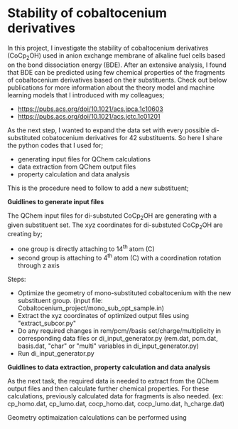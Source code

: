 # Stability of cobaltocenium derivatives 
In this project, I investigate the stability of cobaltocenium derivatives (CoCp<sub>2</sub>OH) used in anion exchange membrane of alkaline fuel cells based on the bond dissociation energy (BDE). After an extensive analysis, I found that BDE can be predicted using few chemical properties of the fragments of cobaltocenium derivatives based on their substituents. Check out below publications for more information about the theory model and machine learning models that I introduced with my colleagues;
* https://pubs.acs.org/doi/10.1021/acs.jpca.1c10603
* https://pubs.acs.org/doi/10.1021/acs.jctc.1c01201

As the next step, I wanted to expand the data set with every possible di-substituted cobatocenium derivatives for 42 substituents. So here I share the python codes that I used for;
* generating input files for QChem calculations
* data extraction from QChem output files
* property calculation and data analysis

This is the procedure need to follow to add a new substituent;

**Guidlines to generate input files**

The QChem input files for di-substuted CoCp<sub>2</sub>OH are generating with a given substituent set. The xyz coordinates for di-substuted CoCp<sub>2</sub>OH are creating by;
* one group is directly attaching to 14<sup>th </sup> atom (C) 
* second group is attaching to 4<sup>th </sup> atom (C) with a coordination rotation through z axis

Steps:
* Optimize the geometry of mono-substituted cobaltocenium with the new substituent group. (input file: Cobaltocenium_project/mono_sub_opt_sample.in) 
* Extract the xyz coordinates of optimized output files using "extract_subcor.py"
* Do any required changes in rem/pcm//basis set/charge/multiplicity in corresponding data files or di_input_generator.py (rem.dat, pcm.dat, basis.dat, "char" or "multi" variables in di_input_generator.py)
* Run di_input_generator.py

**Guidlines to data extraction, property calculation and data analysis**

As the next task, the required data is needed to extract from the QChem output files and then calculate further chemical properties. For these calculations, previously calculated data for fragments is also needed. (ex: cp_homo.dat, cp_lumo.dat, cocp_homo.dat, cocp_lumo.dat, h_charge.dat) 

Geometry optimaization calculations can be performed using


